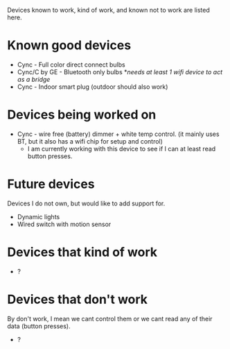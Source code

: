 Devices known to work, kind of work, and known not to work are listed here.

# Known good devices

- Cync - Full color direct connect bulbs
- Cync/C by GE - Bluetooth only bulbs \**needs at least 1 wifi device to act as a bridge*
- Cync - Indoor smart plug (outdoor should also work)

# Devices being worked on
- Cync - wire free (battery) dimmer + white temp control. (it mainly uses BT, but it also has a wifi chip for setup and control)
    - I am currently working with this device to see if I can at least read button presses.
    

# Future devices
Devices I do not own, but would like to add support for.
- Dynamic lights
- Wired switch with motion sensor


# Devices that kind of work
- ?

# Devices that don't work
By don't work, I mean we cant control them or we cant read any of their data (button presses).

- ?